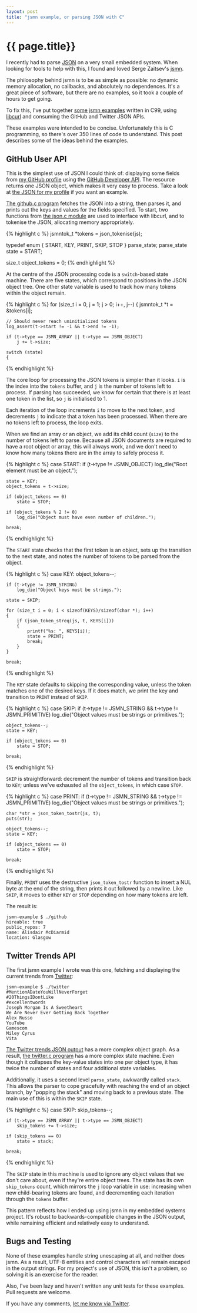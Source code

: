 ```yaml
---
layout: post
title: "jsmn example, or parsing JSON with C"
---
```


# {{ page.title}}

I recently had to parse [JSON](http://www.json.org/) on a very small embedded system. When looking for tools to help with this, I found and loved Serge Zaitsev's [jsmn](http://zserge.bitbucket.org/jsmn.html).

The philosophy behind jsmn is to be as simple as possible: no dynamic memory allocation, no callbacks, and absolutely no dependences. It's a great piece of software, but there are no examples, so it took a couple of hours to get going.

To fix this, I've put together [some jsmn examples](https://github.com/alisdair/jsmn-example) written in C99, using [libcurl](http://curl.haxx.se/libcurl/) and consuming the GitHub and Twitter JSON APIs. 

These examples were intended to be concise. Unfortunately this is C programming, so there's over 350 lines of code to understand. This post describes some of the ideas behind the examples.

## GitHub User API

This is the simplest use of JSON I could think of: displaying some fields from [my GitHub profile](https://github.com/alisdair) using the [GitHub Developer API](http://developer.github.com/v3/users/#get-a-single-user). The resource returns one JSON object, which makes it very easy to process. Take a look at [the JSON for my profile](https://api.github.com/users/alisdair) if you want an example.

[The github.c program](https://github.com/alisdair/jsmn-example/blob/master/github.c) fetches the JSON into a string, then parses it, and prints out the keys and values for the fields specified. To start, two functions from [the json.c module](https://github.com/alisdair/jsmn-example/blob/master/json.c) are used to interface with libcurl, and to tokenise the JSON, allocating memory appropriately.

{% highlight c %}
jsmntok_t *tokens = json_tokenise(js);

typedef enum { START, KEY, PRINT, SKIP, STOP } parse_state;
parse_state state = START;

size_t object_tokens = 0;
{% endhighlight %}

At the centre of the JSON processing code is a `switch`-based state machine. There are five states, which correspond to positions in the JSON object tree. One other state variable is used to track how many tokens within the object remain.

{% highlight c %}
for (size_t i = 0, j = 1; j > 0; i++, j--)
{
    jsmntok_t *t = &tokens[i];

    // Should never reach uninitialized tokens
    log_assert(t->start != -1 && t->end != -1);

    if (t->type == JSMN_ARRAY || t->type == JSMN_OBJECT)
        j += t->size;

    switch (state)
    {
{% endhighlight %}

The core loop for processing the JSON tokens is simpler than it looks. `i` is the index into the `tokens` buffer, and `j` is the number of tokens left to process. If parsing has succeeded, we know for certain that there is at least one token in the list, so `j` is initialised to 1.

Each iteration of the loop increments `i` to move to the next token, and decrements `j` to indicate that a token has been processed. When there are no tokens left to process, the loop exits.

When we find an array or an object, we add its child count (`size`) to the number of tokens left to parse. Because all JSON documents are required to have a root object or array, this will always work, and we don't need to know how many tokens there are in the array to safely process it.

{% highlight c %}
case START:
    if (t->type != JSMN_OBJECT)
        log_die("Root element must be an object.");

    state = KEY;
    object_tokens = t->size;

    if (object_tokens == 0)
        state = STOP;

    if (object_tokens % 2 != 0)
        log_die("Object must have even number of children.");

    break;
{% endhighlight %}

The `START` state checks that the first token is an object, sets up the transition to the next state, and notes the number of tokens to be parsed from the object.

{% highlight c %}
case KEY:
    object_tokens--;

    if (t->type != JSMN_STRING)
        log_die("Object keys must be strings.");

    state = SKIP;

    for (size_t i = 0; i < sizeof(KEYS)/sizeof(char *); i++)
    {
        if (json_token_streq(js, t, KEYS[i]))
        {
            printf("%s: ", KEYS[i]);
            state = PRINT;
            break;
        }
    }

    break;
{% endhighlight %}

The `KEY` state defaults to skipping the corresponding value, unless the token matches one of the desired keys. If it does match, we print the key and transition to `PRINT` instead of `SKIP`.

{% highlight c %}
case SKIP:
    if (t->type != JSMN_STRING && t->type != JSMN_PRIMITIVE)
        log_die("Object values must be strings or primitives.");

    object_tokens--;
    state = KEY;

    if (object_tokens == 0)
        state = STOP;

    break;
{% endhighlight %}

`SKIP` is straightforward: decrement the number of tokens and transition back to `KEY`; unless we've exhausted all the `object_tokens`, in which case `STOP`.

{% highlight c %}
case PRINT:
    if (t->type != JSMN_STRING && t->type != JSMN_PRIMITIVE)
        log_die("Object values must be strings or primitives.");

    char *str = json_token_tostr(js, t);
    puts(str);

    object_tokens--;
    state = KEY;

    if (object_tokens == 0)
        state = STOP;

    break;
{% endhighlight %}

Finally, `PRINT` uses the destructive `json_token_tostr` function to insert a NUL byte at the end of the string, then prints it out followed by a newline. Like `SKIP`, it moves to either `KEY` or `STOP` depending on how many tokens are left.

The result is:

    jsmn-example $ ./github
    hireable: true
    public_repos: 7
    name: Alisdair McDiarmid
    location: Glasgow

## Twitter Trends API

The first jsmn example I wrote was this one, fetching and displaying the current trends from [Twitter](https://twitter.com/):

    jsmn-example $ ./twitter
    #MentionADateYouWillNeverForget
    #20ThingsIDontLike
    #excellentwords
    Joseph Morgan Is A Sweetheart
    We Are Never Ever Getting Back Together
    Alex Russo
    YouTube
    Gamescom
    Miley Cyrus
    Vita

[The Twitter trends JSON output](https://api.twitter.com/1/trends/1.json) has a more complex object graph. As a result, [the twitter.c program](https://github.com/alisdair/jsmn-example/blob/master/twitter.c) has a more complex state machine. Even though it collapses the key-value states into one per object type, it has twice the number of states and four additional state variables.

Additionally, it uses a second level `parse_state`, awkwardly called `stack`. This allows the parser to cope gracefully with reaching the end of an object branch, by "popping the stack" and moving back to a previous state. The main use of this is within the `SKIP` state.

{% highlight c %}
case SKIP:
    skip_tokens--;

    if (t->type == JSMN_ARRAY || t->type == JSMN_OBJECT)
        skip_tokens += t->size;

    if (skip_tokens == 0)
        state = stack;

    break;
{% endhighlight %}

The `SKIP` state in this machine is used to ignore any object values that we don't care about, even if they're entire object trees. The state has its own `skip_tokens` count, which mirrors the `j` loop variable in use: increasing when new child-bearing tokens are found, and decrementing each iteration through the `tokens` buffer.

This pattern reflects how I ended up using jsmn in my embedded systems project. It's robust to backwards-compatible changes in the JSON output, while remaining efficient and relatively easy to understand.

## Bugs and Testing

None of these examples handle string unescaping at all, and neither does jsmn. As a result, UTF-8 entities and control characters will remain escaped in the output strings. For my project's use of JSON, this isn't a problem, so solving it is an exercise for the reader.

Also, I've been lazy and haven't written any unit tests for these examples. Pull requests are welcome.

If you have any comments, [let me know via Twitter](https://twitter.com/alisdair).
